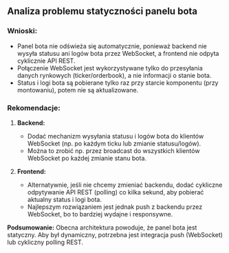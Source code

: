
## Analiza problemu statyczności panelu bota

### Wnioski:

- Panel bota nie odświeża się automatycznie, ponieważ backend nie wysyła statusu ani logów bota przez WebSocket, a frontend nie odpyta cyklicznie API REST.
- Połączenie WebSocket jest wykorzystywane tylko do przesyłania danych rynkowych (ticker/orderbook), a nie informacji o stanie bota.
- Status i logi bota są pobierane tylko raz przy starcie komponentu (przy montowaniu), potem nie są aktualizowane.

### Rekomendacje:

1. **Backend:**
   - Dodać mechanizm wysyłania statusu i logów bota do klientów WebSocket (np. po każdym ticku lub zmianie statusu/logów).
   - Można to zrobić np. przez broadcast do wszystkich klientów WebSocket po każdej zmianie stanu bota.

2. **Frontend:**
   - Alternatywnie, jeśli nie chcemy zmieniać backendu, dodać cykliczne odpytywanie API REST (polling) co kilka sekund, aby pobierać aktualny status i logi bota.
   - Najlepszym rozwiązaniem jest jednak push z backendu przez WebSocket, bo to bardziej wydajne i responsywne.

**Podsumowanie:**
Obecna architektura powoduje, że panel bota jest statyczny. Aby był dynamiczny, potrzebna jest integracja push (WebSocket) lub cykliczny polling REST.
